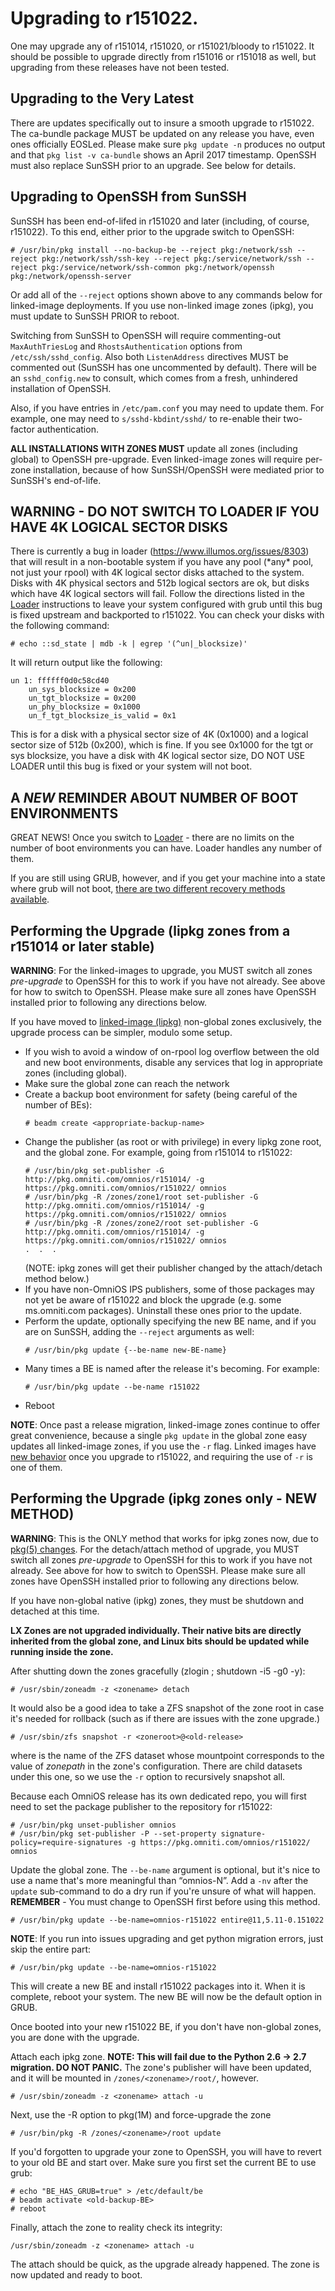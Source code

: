 Upgrading to r151022.
=====================

One may upgrade any of r151014, r151020, or r151021/bloody to r151022.
It should be possible to upgrade directly from r151016 or r151018 as
well, but upgrading from these releases have not been tested.

Upgrading to the Very Latest
----------------------------

There are updates specifically out to insure a smooth upgrade to
r151022. The ca-bundle package MUST be updated on any release you have,
even ones officially EOSLed. Please make sure `pkg update -n` produces
no output and that `pkg list -v ca-bundle` shows an April 2017 timestamp.
OpenSSH must also replace SunSSH prior to an upgrade. See below for details.

Upgrading to OpenSSH from SunSSH
--------------------------------

SunSSH has been end-of-lifed in r151020 and later (including, of course,
r151022). To this end, either prior to the upgrade switch to OpenSSH:

```
# /usr/bin/pkg install --no-backup-be --reject pkg:/network/ssh --reject pkg:/network/ssh/ssh-key --reject pkg:/service/network/ssh --reject pkg:/service/network/ssh-common pkg:/network/openssh pkg:/network/openssh-server
```

Or add all of the `--reject` options shown above to any commands below for
linked-image deployments. If you use non-linked image zones (ipkg), you
must update to SunSSH PRIOR to reboot.

Switching from SunSSH to OpenSSH will require commenting-out `MaxAuthTriesLog`
and `RhostsAuthentication` options from `/etc/ssh/sshd_config`.
Also both `ListenAddress` directives MUST be commented out
(SunSSH has one uncommented by default). There will be an
`sshd_config.new` to consult, which comes from a fresh, unhindered
installation of OpenSSH.

Also, if you have entries in `/etc/pam.conf` you may need to update them. For example,
one may need to `s/sshd-kbdint/sshd/` to re-enable their two-factor authentication.

**ALL INSTALLATIONS WITH ZONES MUST** update all zones (including
global) to OpenSSH pre-upgrade. Even linked-image zones will require
per-zone installation, because of how SunSSH/OpenSSH were mediated prior
to SunSSH's end-of-life.

WARNING - DO NOT SWITCH TO LOADER IF YOU HAVE 4K LOGICAL SECTOR DISKS
---------------------------------------------------------------------

There is currently a bug in loader (https://www.illumos.org/issues/8303)
that will result in a non-bootable system if you have any pool (\*any\*
pool, not just your rpool) with 4K logical sector disks attached to the
system. Disks with 4K physical sectors and 512b logical sectors are ok,
but disks which have 4K logical sectors will fail. Follow the directions
listed in the [Loader](BSDLoader.md) instructions to leave your
system configured with grub until this bug is fixed upstream and
backported to r151022. You can check your disks with the following
command:

```
# echo ::sd_state | mdb -k | egrep '(^un|_blocksize)'
```

It will return output like the following:

```
un 1: ffffff0d0c58cd40                                                          
    un_sys_blocksize = 0x200                                                    
    un_tgt_blocksize = 0x200                                                    
    un_phy_blocksize = 0x1000                                                   
    un_f_tgt_blocksize_is_valid = 0x1
```

This is for a disk with a physical sector size of 4K (0x1000) and a
logical sector size of 512b (0x200), which is fine. If you see 0x1000
for the tgt or sys blocksize, you have a disk with 4K logical sector
size, DO NOT USE LOADER until this bug is fixed or your system will not
boot.

A *NEW* REMINDER ABOUT NUMBER OF BOOT ENVIRONMENTS
----------------------------------------------------

GREAT NEWS! Once you switch to [Loader](BSDLoader.md) - there are no
limits on the number of boot environments you can have. Loader handles
any number of them.

If you are still using GRUB, however, and if you get your machine into a
state where grub will not boot, [there are two different recovery methods available](GrubTooManyBEs.md).

Performing the Upgrade (lipkg zones from a r151014 or later stable)
-------------------------------------------------------------------

**WARNING**: For the linked-images to upgrade, you MUST switch all zones
*pre-upgrade* to OpenSSH for this to work if you have not already. See
above for how to switch to OpenSSH. Please make sure all zones have
OpenSSH installed prior to following any directions below.

If you have moved to [linked-image (lipkg)](linked_images.md)
non-global zones exclusively, the upgrade process can be simpler, modulo
some setup.

* If you wish to avoid a window of on-rpool log overflow between the old and new
  boot environments, disable any services that log in appropriate zones (including global).
* Make sure the global zone can reach the network
* Create a backup boot environment for safety (being careful of the number of BEs):
  ```
  # beadm create <appropriate-backup-name>
  ```
* Change the publisher (as root or with privilege) in every lipkg zone root, and
  the global zone.  For example, going from r151014 to r151022:
  ```
  # /usr/bin/pkg set-publisher -G http://pkg.omniti.com/omnios/r151014/ -g https://pkg.omniti.com/omnios/r151022/ omnios
  # /usr/bin/pkg -R /zones/zone1/root set-publisher -G http://pkg.omniti.com/omnios/r151014/ -g https://pkg.omniti.com/omnios/r151022/ omnios
  # /usr/bin/pkg -R /zones/zone2/root set-publisher -G http://pkg.omniti.com/omnios/r151014/ -g https://pkg.omniti.com/omnios/r151022/ omnios
  .  .  .
  ```
  (NOTE: ipkg zones will get their publisher changed by the attach/detach method below.)
* If you have non-OmniOS IPS publishers, some of those packages may not yet be
  aware of r151022 and block the upgrade (e.g. some ms.omniti.com packages).
  Uninstall these ones prior to the update.
* Perform the update, optionally specifying the new BE name, and if you are on SunSSH,
  adding the `--reject` arguments as well:
  ```
  # /usr/bin/pkg update {--be-name new-BE-name}
  ```
* Many times a BE is named after the release it's becoming. For example:
  ```
  # /usr/bin/pkg update --be-name r151022
  ```
* Reboot

**NOTE**: Once past a release migration, linked-image zones continue to
offer great convenience, because a single `pkg update` in the global
zone easy updates all linked-image zones, if you use the `-r` flag.
Linked images have [new behavior](NewLinkedImages.md) once you
upgrade to r151022, and requiring the use of `-r` is one of them.

Performing the Upgrade (ipkg zones only - **NEW METHOD**)
---------------------------------------------------------

**WARNING**: This is the ONLY method that works for ipkg zones now, due
to [pkg(5) changes](NewLinkedImages.md). For the detach/attach method
of upgrade, you MUST switch all zones *pre-upgrade* to OpenSSH for this
to work if you have not already. See above for how to switch to OpenSSH.
Please make sure all zones have OpenSSH installed prior to following any
directions below.

If you have non-global native (ipkg) zones, they must be shutdown and
detached at this time.

**LX Zones are not upgraded individually. Their native bits are directly
inherited from the global zone, and Linux bits should be updated while
running inside the zone.**

After shutting down the zones gracefully (zlogin <zonename>; shutdown -i5 -g0 -y):
  
```
# /usr/sbin/zoneadm -z <zonename> detach
```

It would also be a good idea to take a ZFS snapshot of the zone root in
case it's needed for rollback (such as if there are issues with the zone
upgrade.) 

```
# /usr/sbin/zfs snapshot -r <zoneroot>@<old-release>
```

where <zoneroot> is the name of the ZFS dataset whose
mountpoint corresponds to the value of *zonepath* in the zone's
configuration. There are child datasets under this one, so we use the `-r`
option to recursively snapshot all.

Because each OmniOS release has its own dedicated repo, you will first
need to set the package publisher to the repository for r151022:

```
# /usr/bin/pkg unset-publisher omnios
# /usr/bin/pkg set-publisher -P --set-property signature-policy=require-signatures -g https://pkg.omniti.com/omnios/r151022/ omnios
```

Update the global zone. The `--be-name` argument is optional, but it's nice to use a
name that's more meaningful than “omnios-N”. Add a `-nv` after the
`update` sub-command to do a dry run if you're unsure of what will
happen. **REMEMBER** - You must change to OpenSSH first before using
this method.

```
# /usr/bin/pkg update --be-name=omnios-r151022 entire@11,5.11-0.151022
```

**NOTE**: If you run into issues upgrading and get python migration errors, just skip the entire part:

```
# /usr/bin/pkg update --be-name=omnios-r151022
```

This will create a new BE and install r151022 packages into it. When it
is complete, reboot your system. The new BE will now be the default
option in GRUB.

Once booted into your new r151022 BE, if you don't have non-global
zones, you are done with the upgrade.

Attach each ipkg zone. **NOTE: This will fail due to the Python 2.6
-&gt; 2.7 migration. DO NOT PANIC.** The zone's publisher will have been
updated, and it will be mounted in `/zones/<zonename>/root/`, however.

```
# /usr/sbin/zoneadm -z <zonename> attach -u
```

Next, use the -R option to pkg(1M) and force-upgrade the zone

```
# /usr/bin/pkg -R /zones/<zonename>/root update
```

If you'd forgotten to upgrade your zone to OpenSSH, you will have to
revert to your old BE and start over. Make sure you first set the
current BE to use grub:

```
# echo "BE_HAS_GRUB=true" > /etc/default/be
# beadm activate <old-backup-BE>
# reboot
```

Finally, attach the zone to reality check its integrity:

```
/usr/sbin/zoneadm -z <zonename> attach -u
```

The attach should be quick, as the upgrade already happened. The zone is
now updated and ready to boot.
